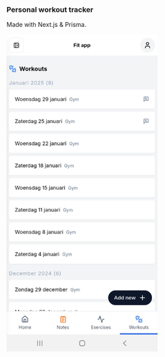 ### Personal workout tracker

Made with Next.js & Prisma.

<img src="https://github.com/ThomasRoest/exercise-app/blob/main/screenshot.png" width="350" />
